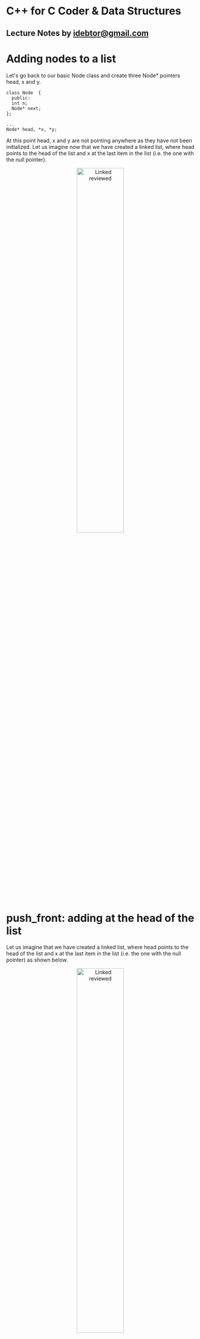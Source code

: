 # C++ for C Coder & Data Structures
Lecture Notes by idebtor@gmail.com
-------------------
# Adding nodes to a list
Let's go back to our basic Node class and create three Node* pointers head, x and y.
```
class Node  {
  public:
  int n;  
  Node* next;
};

...
Node* head, *x, *y;
```
At this point head, x and y are not pointing anywhere as they have not been initialized. Let us imagine now that we have created a linked list, where head points to the head of the list and x at the last item in the list (i.e. the one with the null pointer).

<p align="center"><img src="https://github.com/idebtor/nowic/blob/master/img/class05Linked01.PNG" alt="Linked reviewed" width="50%"></p>

# push_front: adding at the head of the list
Let us imagine that we have created a linked list, where head points to the head of the list and x at the last item in the list (i.e. the one with the null pointer) as shown below.

<p align="center"><img src="https://github.com/idebtor/nowic/blob/master/img/class05Linked02.PNG" alt="Linked reviewed" width="50%"></p>

Now, we want to add a node (n = 33) at the head of list.
- create a node and initialized with `n = 10`.
- let `head` point to the new node

```
y = new Node;
y->n = 33
y->next = head;
head = y;
```
This works perfectly well even if the list is empty (i.e. the head pointer is NULL).

# push_back: adding at the tail of the list
Let us imagine that we have created a linked list, where head points to the head of the list and x at the last item in the list (i.e. the one with the null pointer) as shown below.

<p align="center"><img src="https://github.com/idebtor/nowic/blob/master/img/class05Linked03.PNG" alt="Linked reviewed" width="50%"></p>

If we have a pointer to the tail node of the list, then adding a new node at the tail end is easy:

```
y = new Node;
y->n = 33
y->next = NULL;
x->next = y;
```

However, quite often the only list pointer we have access to is the head pointer.
Now, let's add a node (n = 33) at the end of list, where only head of the list is given as shown below.

<p align="center"><img src="https://github.com/idebtor/nowic/blob/master/img/class05Linked04.PNG" alt="Linked reviewed" width="50%"></p>

To get to the tail we have to scroll along the list until the end. We want a pointer that will stop while still pointing at the last node. Thus our termination condition is that the node's next field is NULL. Once we have a pointer to the end of the list, we can make it point to the node we want to add:

```
y = new Node;
y->n = 33
y->next = NULL;
x = head;
while (x->next != NULL)   
  x = x->next;
x->next = y;
```
# pop_front: remove the first node of the list
We want to remove the first node or move head to the next node.

<p align="center"><img src="https://github.com/idebtor/nowic/blob/master/img/class05Linked05.PNG" alt="Linked reviewed" width="50%"></p>

When removing a node, beware of memory leak; remember to give yourself a pointer to the node that is about to be removed before you lose your pointer to it:

```
Node* zap = head;
head = head->next;
delete zap;
```
The result of the code above is shown below:

<p align="center"><img src="https://github.com/idebtor/nowic/blob/master/img/class05Linked06.PNG" alt="Pointer reviewed" width="50%"></p>


# insert() - adding nodes in the middle of the list
The next trick is to add a node between two others. We have to make one node point to the new one, and the new node point to the next in the list. Assuming that x is pointing at the '99' node, then to add a node after 99 we use the following code:

```
y->next = x->next;   // make the new node point at the 27 node
x->next = y;         // make the 99 node point at the new node
```

To perform the same operation, but starting from the head node, we have to stop at the node before the insertion point. Remember that a singly-linked list is a one way street!

```
x = head;
while (x->n != 99)   // assumes that head is not NULL, there is a 99 in the list
x = x->next;
y->next = x->next;
x->next = y;
```
<p align="center"><img src="https://github.com/idebtor/nowic/blob/master/img/class05Linked07.PNG" alt="Linked reviewed" width="50%"></p>

# Remove() - removing nodes from the middle of a list
To remove a node from a list we have to do three things:

  1. use a handle pointer to keep hold of the unwanted node
  2. make the node before the unwanted node point to the node after the unwanted node
  3. delete the unwanted node

The order here is VERY important.

  - If you don't use the 'handle' pointer, the unwanted node will 'float away' when you close the gap, causing a memory leak.
  - If you delete the unwanted node before closing the gap, you will lose the pointer to the bottom end of the list.

Let's assume that we want to delete the '99' node. To make the example easier, let's assume that there is a '99' node in the list, that it is not the head node, and that there are at least two nodes in the list. (In a real program, you cannot make such assumptions, of course.) The code for removing the '99' node is as follows:
```
x = head;
while (x->next->n != 99)    // stop when you get to the
    x = x->next;            // node before 99
Node* zap = x->next;
x->next = zap->next;
delete zap;                 // avoid memory leakage
```
The above code will work, but expressions such as x->next->n are not recommended. It is hard to keep track of what exactly you are doing if you reference the node beyond the one you are pointing at. This would be better:

```
Node* x = head, *zap = head->next;	// we're assuming at least two nodes and 99 is not the head node
while(zap->n != 99) {		// we're assuming there is a 99 node
  x = zap;
	zap = zap->next;
}
// Now we've found it. zap points at it, x at the one before.
x->next = zap->next;
delete zap;
```

<p align="center"><img src="https://github.com/idebtor/nowic/blob/master/img/class05Linked08.PNG" alt="Linked reviewed" width="50%"></p>

### References:
- [C++ FAQ — Frequently Asked Questions](http://www.parashift.com/c++-faq-lite/)
- [Bjarne Stroustrup homepage](http://www2.research.att.com/~bs/)
- [Complete reference on C++ Standard Library](http://en.cppreference.com/w/cpp)
- [C++11 main features](http://en.wikipedia.org/wiki/C%2B%2B11)
- [C++ Crash Course](https://www.labri.fr/perso/nrougier/teaching/c++-crash-course/index.html)
- [Beginning C Programming by Bluefever](https://www.youtube.com/watch?v=DWWQEmyVplU)
- [C++ Programming in One Video by Derek Banas](https://www.youtube.com/watch?v=Rub-JsjMhWY)
- [C++ Tutorial Series by Derek Banas](https://www.youtube.com/watch?v=N5HgK1bTLOg)

----------------------------
_One thing I know, I was blind but now I see. John 9:25_
